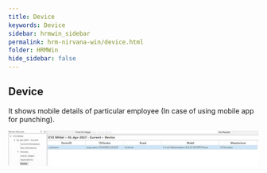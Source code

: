 ```yaml
---
title: Device
keywords: Device
sidebar: hrmwin_sidebar
permalink: hrm-nirvana-win/device.html
folder: HRMWin   
hide_sidebar: false
---
```


## Device

It shows mobile details of particular employee (In case of using mobile app for punching).

![](/images/device.jpg)
